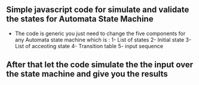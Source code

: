 ## Simple javascript code for simulate and validate the states for Automata State Machine

- The code is generic you just need to change the five components for any Automata state machine which is :
  1- List of states
  2- Initial state
  3- List of acceoting state
  4- Transition table
  5- input sequence

## After that let the code simulate the the input over the state machine and give you the results 
